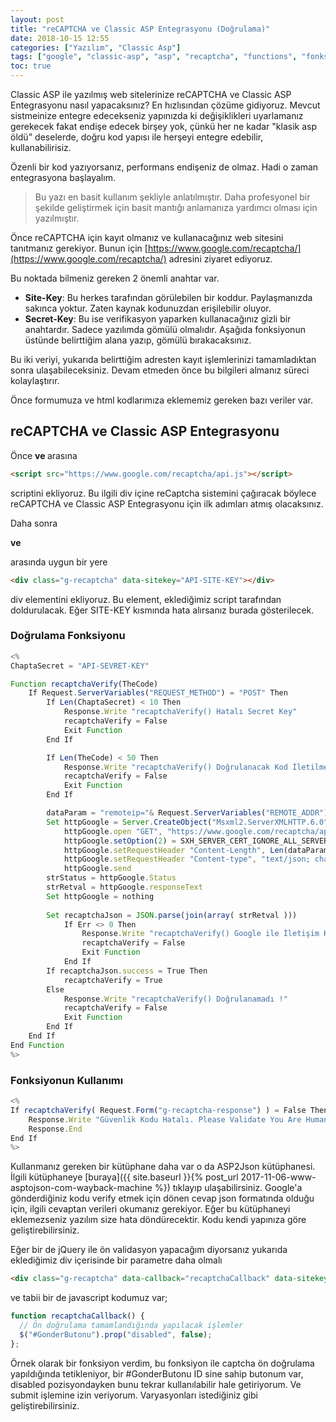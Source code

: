 ```yaml
---
layout: post
title: "reCAPTCHA ve Classic ASP Entegrasyonu (Doğrulama)"
date: 2018-10-15 12:55
categories: ["Yazılım", "Classic Asp"]
tags: ["google", "classic-asp", "asp", "recaptcha", "functions", "fonksiyonlar"]
toc: true
---
```


Classic ASP ile yazılmış web sitelerinize reCAPTCHA ve Classic ASP Entegrasyonu nasıl yapacaksınız? En hızlısından çözüme gidiyoruz. Mevcut sistmeinize entegre edecekseniz yapınızda ki değişiklikleri uyarlamanız gerekecek fakat endişe edecek birşey yok, çünkü her ne kadar "klasik asp öldü" deselerde, doğru kod yapısı ile herşeyi entegre edebilir, kullanabilirisiz. 

Özenli bir kod yazıyorsanız, performans endişeniz de olmaz. Hadi o zaman entegrasyona başlayalım.

> Bu yazı en basit kullanım şekliyle anlatılmıştır. Daha profesyonel bir şekilde geliştirmek için basit mantığı anlamanıza yardımcı olması için yazılmıştır.

Önce reCAPTCHA için kayıt olmanız ve kullanacağınız web sitesini tanıtmanız gerekiyor. Bunun için [https://www.google.com/recaptcha/](https://www.google.com/recaptcha/) adresini ziyaret ediyoruz.

Bu noktada bilmeniz gereken 2 önemli anahtar var.

- **Site-Key**: Bu herkes tarafından görülebilen bir koddur. Paylaşmanızda sakınca yoktur. Zaten kaynak kodunuzdan erişilebilir oluyor.
- **Secret-Key**: Bu ise verifikasyon yaparken kullanacağınız gizli bir anahtardır. Sadece yazılımda gömülü olmalıdır. Aşağıda fonksiyonun üstünde belirttiğim alana yazıp, gömülü bırakacaksınız.

Bu iki veriyi, yukarıda belirttiğim adresten kayıt işlemlerinizi tamamladıktan sonra ulaşabileceksiniz. Devam etmeden önce bu bilgileri almanız süreci kolaylaştırır.

Önce formumuza ve html kodlarımıza eklememiz gereken bazı veriler var.

## reCAPTCHA ve Classic ASP Entegrasyonu
Önce **<head> ve </head>** arasına

```html
<script src="https://www.google.com/recaptcha/api.js"></script>
```

scriptini ekliyoruz. Bu ilgili div içine reCaptcha sistemini çağıracak böylece reCAPTCHA ve Classic ASP Entegrasyonu için ilk adımları atmış olacaksınız.

Daha sonra **<form> ve </form>** arasında uygun bir yere

```html
<div class="g-recaptcha" data-sitekey="API-SITE-KEY"></div>
```

div elementini ekliyoruz. Bu element, eklediğimiz script tarafından doldurulacak. Eğer SITE-KEY kısmında hata alırsanız burada gösterilecek.

### Doğrulama Fonksiyonu

```javascript
<%
ChaptaSecret = "API-SEVRET-KEY"

Function recaptchaVerify(TheCode)
    If Request.ServerVariables("REQUEST_METHOD") = "POST" Then
        If Len(ChaptaSecret) < 10 Then
            Response.Write "recaptchaVerify() Hatalı Secret Key" 
            recaptchaVerify = False
            Exit Function
        End If

        If Len(TheCode) < 50 Then
            Response.Write "recaptchaVerify() Doğrulanacak Kod İletilmedi"
            recaptchaVerify = False
            Exit Function
        End If

        dataParam = "remoteip="& Request.ServerVariables("REMOTE_ADDR") &"&secret="& ChaptaSecret &"&response="& TheCode
        Set httpGoogle = Server.CreateObject("Msxml2.ServerXMLHTTP.6.0")
            httpGoogle.open "GET", "https://www.google.com/recaptcha/api/siteverify?"& dataParam &"", false
            httpGoogle.setOption(2) = SXH_SERVER_CERT_IGNORE_ALL_SERVER_ERRORS
            httpGoogle.setRequestHeader "Content-Length", Len(dataParam)
            httpGoogle.setRequestHeader "Content-type", "text/json; charset=utf-8"
            httpGoogle.send
        strStatus = httpGoogle.Status
        strRetval = httpGoogle.responseText
        Set httpGoogle = nothing
        
        Set recaptchaJson = JSON.parse(join(array( strRetval )))
            If Err <> 0 Then
                Response.Write "recaptchaVerify() Google ile İletişim Kurulamadı "
                recaptchaVerify = False
                Exit Function
            End If
        If recaptchaJson.success = True Then
            recaptchaVerify = True
        Else
            Response.Write "recaptchaVerify() Doğrulanamadı !"
            recaptchaVerify = False
            Exit Function
        End If
    End If
End Function
%>
```

### Fonksiyonun Kullanımı

```javascript
<%
If recaptchaVerify( Request.Form("g-recaptcha-response") ) = False Then 
    Response.Write "Güvenlik Kodu Hatalı. Please Validate You Are Human <a href='#'>Geri Dön / Go Back</a>"
    Response.End 
End If
%>
```

Kullanmanız gereken bir kütüphane daha var o da ASP2Json kütüphanesi. İlgili kütüphaneye [buraya]({{ site.baseurl }}{% post_url 2017-11-06-www-asptojson-com-wayback-machine %}) tıklayıp ulaşabilirsiniz. Google'a gönderdiğiniz kodu verify etmek için dönen cevap json formatında olduğu için, ilgili cevaptan verileri okumanız gerekiyor. Eğer bu kütüphaneyi eklemezseniz yazılım size hata döndürecektir. Kodu kendi yapınıza göre geliştirebilirsiniz.

Eğer bir de jQuery ile ön validasyon yapacağım diyorsanız yukarıda eklediğimiz div içerisinde bir parametre daha olmalı

```html
<div class="g-recaptcha" data-callback="recaptchaCallback" data-sitekey="BURAYA SITE-KEY GELECEK"></div></pre>
```

ve tabii bir de javascript kodumuz var;
```javascript
function recaptchaCallback() {
  // Ön doğrulama tamamlandığında yapılacak işlemler
  $("#GonderButonu").prop("disabled", false);
};
```

Örnek olarak bir fonksiyon verdim, bu fonksiyon ile captcha ön doğrulama yapıldığında tetikleniyor, bir #GonderButonu ID sine sahip butonum var, disabled pozisyondayken bunu tekrar kullanılabilir hale getiriyorum. Ve submit işlemine izin veriyorum. Varyasyonları istediğiniz gibi geliştirebilirsiniz.